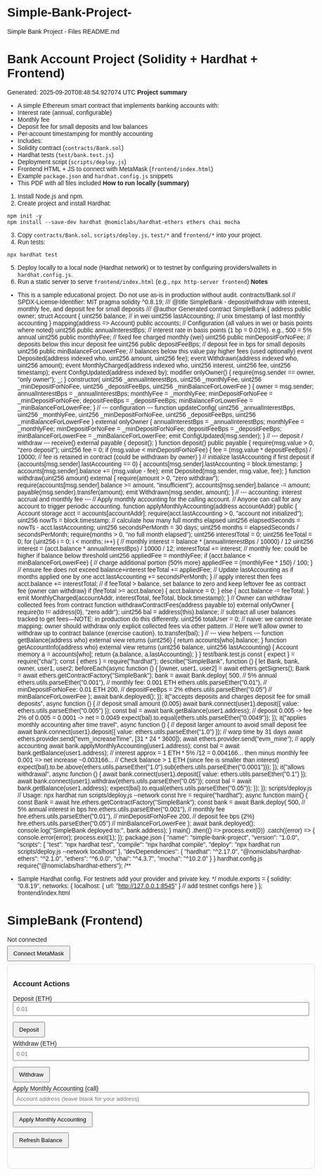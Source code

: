# Simple-Bank-Project-
Simple Bank Project - Files
README.md
# Bank Account Project (Solidity + Hardhat + Frontend)
Generated: 2025-09-20T08:48:54.927074 UTC
**Project summary**
- A simple Ethereum smart contract that implements banking accounts with:
 - Interest rate (annual, configurable)
 - Monthly fee
 - Deposit fee for small deposits and low balances
 - Per-account timestamping for monthly accounting
- Includes:
 - Solidity contract (`contracts/Bank.sol`)
 - Hardhat tests (`test/bank.test.js`)
 - Deployment script (`scripts/deploy.js`)
 - Frontend HTML + JS to connect with MetaMask (`frontend/index.html`)
 - Example `package.json` and `hardhat.config.js` snippets
 - This PDF with all files included
**How to run locally (summary)**
1. Install Node.js and npm.
2. Create project and install Hardhat:
 ```
 npm init -y
 npm install --save-dev hardhat @nomiclabs/hardhat-ethers ethers chai mocha
 ```
3. Copy `contracts/Bank.sol`, `scripts/deploy.js`, `test/*` and `frontend/*` into your project.
4. Run tests:
 ```
 npx hardhat test
 ```
5. Deploy locally to a local node (Hardhat network) or to testnet by configuring providers/wallets in `hardhat.config.js`.
6. Run a static server to serve `frontend/index.html` (e.g., `npx http-server frontend`)
**Notes**
- This is a sample educational project. Do not use as-is in production without audit.
contracts/Bank.sol
// SPDX-License-Identifier: MIT
pragma solidity ^0.8.19;
/// @title SimpleBank - deposit/withdraw with interest, monthly fee, and deposit fee for small deposits
/// @author Generated
contract SimpleBank {
 address public owner;
 struct Account {
 uint256 balance; // in wei
 uint256 lastAccounting; // unix timestamp of last monthly accounting
 }
 mapping(address => Account) public accounts;
 // Configuration (all values in wei or basis points where noted)
 uint256 public annualInterestBps; // interest rate in basis points (1 bp = 0.01%). e.g., 500 = 5% annual
 uint256 public monthlyFee; // fixed fee charged monthly (wei)
 uint256 public minDepositForNoFee; // deposits below this incur deposit fee
 uint256 public depositFeeBps; // deposit fee in bps for small deposits
 uint256 public minBalanceForLowerFee; // balances below this value pay higher fees (used optionally)
 event Deposited(address indexed who, uint256 amount, uint256 fee);
 event Withdrawn(address indexed who, uint256 amount);
 event MonthlyCharged(address indexed who, uint256 interest, uint256 fee, uint256 timestamp);
 event ConfigUpdated(address indexed by);
 modifier onlyOwner() {
 require(msg.sender == owner, "only owner");
 _;
} 
constructor(
 uint256 _annualInterestBps,
 uint256 _monthlyFee,
 uint256 _minDepositForNoFee,
 uint256 _depositFeeBps,
 uint256 _minBalanceForLowerFee
 ) {
 owner = msg.sender;
 annualInterestBps = _annualInterestBps;
 monthlyFee = _monthlyFee;
 minDepositForNoFee = _minDepositForNoFee;
 depositFeeBps = _depositFeeBps;
 minBalanceForLowerFee = _minBalanceForLowerFee;
 }
 // --- configuration ---
 function updateConfig(
 uint256 _annualInterestBps,
 uint256 _monthlyFee,
 uint256 _minDepositForNoFee,
 uint256 _depositFeeBps,
 uint256 _minBalanceForLowerFee
 ) external onlyOwner {
 annualInterestBps = _annualInterestBps;
 monthlyFee = _monthlyFee;
 minDepositForNoFee = _minDepositForNoFee;
 depositFeeBps = _depositFeeBps;
 minBalanceForLowerFee = _minBalanceForLowerFee;
 emit ConfigUpdated(msg.sender);
 }
 // --- deposit / withdraw ---
 receive() external payable {
 deposit();
 }
 function deposit() public payable {
 require(msg.value > 0, "zero deposit");
 uint256 fee = 0;
 if (msg.value < minDepositForNoFee) {
 fee = (msg.value * depositFeeBps) / 10000;
 // fee is retained in contract (could be withdrawn by owner)
 }
 // initialize lastAccounting if first deposit
 if (accounts[msg.sender].lastAccounting == 0) {
 accounts[msg.sender].lastAccounting = block.timestamp;
 }
 accounts[msg.sender].balance += (msg.value - fee);
 emit Deposited(msg.sender, msg.value, fee);
 }
 function withdraw(uint256 amount) external {
 require(amount > 0, "zero withdraw");
 require(accounts[msg.sender].balance >= amount, "insufficient");
 accounts[msg.sender].balance -= amount;
 payable(msg.sender).transfer(amount);
 emit Withdrawn(msg.sender, amount);
 }
 // --- accounting: interest accrual and monthly fee ---
 // Apply monthly accounting for the calling account.
 // Anyone can call for any account to trigger periodic accounting.
 function applyMonthlyAccounting(address accountAddr) public {
 Account storage acct = accounts[accountAddr];
 require(acct.lastAccounting > 0, "account not initialized");
 uint256 nowTs = block.timestamp;
 // calculate how many full months elapsed
 uint256 elapsedSeconds = nowTs - acct.lastAccounting;
 uint256 secondsPerMonth = 30 days;
 uint256 months = elapsedSeconds / secondsPerMonth;
 require(months > 0, "no full month elapsed");
 uint256 interestTotal = 0;
 uint256 feeTotal = 0;
 for (uint256 i = 0; i < months; i++) {
 // monthly interest = balance * (annualInterestBps / 10000) / 12
uint256 interest = (acct.balance * annualInterestBps) / 10000 / 12;
 interestTotal += interest;
 // monthly fee: could be higher if balance below threshold
 uint256 appliedFee = monthlyFee;
 if (acct.balance < minBalanceForLowerFee) {
 // charge additional portion (50% more)
 appliedFee = (monthlyFee * 150) / 100;
 }
 // ensure fee does not exceed balance+interest
 feeTotal += appliedFee;
 // Update lastAccounting as if months applied one by one
 acct.lastAccounting += secondsPerMonth;
 }
 // apply interest then fees
 acct.balance += interestTotal;
 // if feeTotal > balance, set balance to zero and keep leftover fee as contract fee (owner can withdraw)
 if (feeTotal >= acct.balance) {
 acct.balance = 0;
 } else {
 acct.balance -= feeTotal;
 }
 emit MonthlyCharged(accountAddr, interestTotal, feeTotal, block.timestamp);
 }
 // Owner can withdraw collected fees from contract
 function withdrawContractFees(address payable to) external onlyOwner {
 require(to != address(0), "zero addr");
 uint256 bal = address(this).balance;
 // subtract all user balances tracked to get fees—NOTE: in production do this differently.
 uint256 totalUser = 0;
 // naive: we cannot iterate mapping; owner should withdraw only explicit collected fees via other pattern.
 // Here we'll allow owner to withdraw up to contract balance (exercise caution).
 to.transfer(bal);
 }
 // --- view helpers ---
 function getBalance(address who) external view returns (uint256) {
 return accounts[who].balance;
 }
 function getAccountInfo(address who) external view returns (uint256 balance, uint256 lastAccounting) {
 Account memory a = accounts[who];
 return (a.balance, a.lastAccounting);
 }
}
test/bank.test.js
const { expect } = require("chai");
const { ethers } = require("hardhat");
describe("SimpleBank", function () {
 let Bank, bank, owner, user1, user2;
 beforeEach(async function () {
 [owner, user1, user2] = await ethers.getSigners();
 Bank = await ethers.getContractFactory("SimpleBank");
 bank = await Bank.deploy(
 500, // 5% annual
 ethers.utils.parseEther("0.001"), // monthly fee: 0.001 ETH
 ethers.utils.parseEther("0.01"), // minDepositForNoFee: 0.01 ETH
 200, // depositFeeBps = 2%
 ethers.utils.parseEther("0.05") // minBalanceForLowerFee
 );
 await bank.deployed();
 });
 it("accepts deposits and charges deposit fee for small deposits", async function () {
 // deposit small amount (0.005)
 await bank.connect(user1).deposit({ value: ethers.utils.parseEther("0.005") });
 const bal = await bank.getBalance(user1.address);
 // deposit 0.005 -> fee 2% of 0.005 = 0.0001 -> net = 0.0049
 expect(bal).to.equal(ethers.utils.parseEther("0.0049"));
});
 it("applies monthly accounting after time travel", async function () {
 // deposit larger amount to avoid small deposit fee
 await bank.connect(user1).deposit({ value: ethers.utils.parseEther("1.0") });
 // warp time by 31 days
 await ethers.provider.send("evm_increaseTime", [31 * 24 * 3600]);
 await ethers.provider.send("evm_mine");
 // apply accounting
 await bank.applyMonthlyAccounting(user1.address);
 const bal = await bank.getBalance(user1.address);
 // interest approx = 1 ETH * 5% /12 = 0.004166... then minus monthly fee 0.001 => net increase ~0.003166...
 // Check balance > 1 ETH (since fee is smaller than interest)
 expect(bal).to.be.above(ethers.utils.parseEther("1.0").sub(ethers.utils.parseEther("0.0001")));
 });
 it("allows withdrawal", async function () {
 await bank.connect(user1).deposit({ value: ethers.utils.parseEther("0.1") });
 await bank.connect(user1).withdraw(ethers.utils.parseEther("0.05"));
 const bal = await bank.getBalance(user1.address);
 expect(bal).to.equal(ethers.utils.parseEther("0.05"));
 });
});
scripts/deploy.js
// Usage: npx hardhat run scripts/deploy.js --network <network>
const hre = require("hardhat");
async function main() {
 const Bank = await hre.ethers.getContractFactory("SimpleBank");
 const bank = await Bank.deploy(
 500, // 5% annual interest in bps
 hre.ethers.utils.parseEther("0.001"), // monthly fee
 hre.ethers.utils.parseEther("0.01"), // minDepositForNoFee
 200, // deposit fee bps (2%)
 hre.ethers.utils.parseEther("0.05") // minBalanceForLowerFee
 );
 await bank.deployed();
 console.log("SimpleBank deployed to:", bank.address);
}
main()
 .then(() => process.exit(0))
 .catch((error) => {
 console.error(error);
 process.exit(1);
 });
package.json
{
 "name": "simple-bank-project",
 "version": "1.0.0",
 "scripts": {
 "test": "npx hardhat test",
 "compile": "npx hardhat compile",
 "deploy": "npx hardhat run scripts/deploy.js --network localhost"
 },
 "devDependencies": {
 "hardhat": "^2.17.0",
 "@nomiclabs/hardhat-ethers": "^2.1.0",
 "ethers": "^6.0.0",
 "chai": "^4.3.7",
 "mocha": "^10.2.0"
 }
}
hardhat.config.js
require("@nomiclabs/hardhat-ethers");
/**
 * Sample Hardhat config. For testnets add your provider and private key.
 */
module.exports = {
 solidity: "0.8.19",
 networks: {
 localhost: {
 url: "http://127.0.0.1:8545"
 }
 // add testnet configs here
 }
};
frontend/index.html
<!doctype html>
<html>
<head>
 <meta charset="utf-8" />
 <title>SimpleBank Frontend</title>
 <meta name="viewport" content="width=device-width, initial-scale=1" />
 <script src="https://cdn.jsdelivr.net/npm/ethers/dist/ethers.min.js"></script>
 <style>
 body { font-family: Arial, sans-serif; padding: 20px; max-width: 700px; margin: auto; }
 button { margin: 6px 0; padding: 8px 12px; }
 input { padding: 6px; width: 100%; box-sizing: border-box; margin-bottom: 8px; }
 .card { border: 1px solid #ddd; padding: 12px; border-radius: 8px; margin-bottom: 12px; }
 </style>
</head>
<body>
 <h1>SimpleBank (Frontend)</h1>
 <div id="status">Not connected</div>
 <button id="connect">Connect MetaMask</button>
 <div class="card">
 <h3>Account Actions</h3>
 <div>
 <label>Deposit (ETH)</label>
 <input id="depositAmt" placeholder="0.01" />
 <button id="depositBtn">Deposit</button>
 </div>
 <div>
 <label>Withdraw (ETH)</label>
 <input id="withdrawAmt" placeholder="0.01" />
 <button id="withdrawBtn">Withdraw</button>
 </div>
 <div>
 <label>Apply Monthly Accounting (call)</label>
 <input id="acctAddr" placeholder="Account address (leave blank for your address)" />
 <button id="applyMonthlyBtn">Apply Monthly Accounting</button>
 </div>
 <div>
 <button id="refreshBtn">Refresh Balance</button>
 </div>
 <pre id="output"></pre>
 </div>
 <script>
 // Paste your deployed contract address here once deployed
 const CONTRACT_ADDRESS = ""; // fill after deploy
 const ABI = [{"inputs":[{"internalType":"uint256","name":"_annualInterestBps","type":"uint256"},{"internalType":"uint256","name":"_monthlyFee","type":"uint256"},{"internalType":"uint256","name":"_minDepositForNoFee","type":"uint256"},{"internalType":"uint256","name":"_depositFeeBps","type":"uint256"},{"internalType":"uint256","name":"_minBalanceForLowerFee","type":"uint256"}],"stateMutability":"nonpayable","type":"constructor"},{"anonymous":false,"inputs":[{"indexed":true,"internalType":"address","name":"who","type":"address"},{"indexed":false,"internalType":"uint256","name":"amount","type":"uint256"},{"indexed":false,"internalType":"uint256","name":"fee","type":"uint256"}],"name":"Deposited","type":"event"},{"anonymous":false,"inputs":[{"indexed":true,"internalType":"address","name":"who","type":"address"},{"indexed":false,"internalType":"uint256","name":"amount","type":"uint256"}],"name":"Withdrawn","type":"event"},{"anonymous":false,"inputs":[{"indexed":true,"internalType":"address","name":"who","type":"address"},{"indexed":false,"internalType":"uint256","name":"interest","type":"uint256"},{"indexed":false,"internalType":"uint256","name":"fee","type":"uint256"},{"indexed":false,"internalType":"uint256","name":"timestamp","type":"uint256"}],"name":"MonthlyCharged","type":"event"},{"inputs":[],"name":"annualInterestBps","outputs":[{"internalType":"uint256","name":"","type":"uint256"}],"stateMutability":"view","type":"function"},{"inputs":[{"internalType":"address","name":"who","type":"address"}],"name":"getAccountInfo","outputs":[{"internalType":"uint256","name":"balance","type":"uint256"},{"internalType":"uint256","name":"lastAccounting","type":"uint256"}],"stateMutability":"view","type":"function"},{"inputs":[{"internalType":"address","name":"who","type":"address"}],"name":"getBalance","outputs":[{"internalType":"uint256","name":"","type":"uint256"}],"stateMutability":"view","type":"function"},{"inputs":[],"name":"deposit","outputs":[],"stateMutability":"payable","type":"function"},{"inputs":[{"internalType":"uint256","name":"amount","type":"uint256"}],"name":"withdraw","outputs":[],"stateMutability":"nonpayable","type":"function"},{"inputs":[{"internalType":"address","name":"accountAddr","type":"address"}],"name":"applyMonthlyAccounting","outputs":[],"stateMutability":"nonpayable","type":"function"}];
 let provider, signer, contract;
 const statusEl = document.getElementById("status");
 const output = document.getElementById("output");
 async function connect() {
 if (!window.ethereum) {
 statusEl.innerText = "MetaMask not found";
 return;
 }
 provider = new ethers.BrowserProvider(window.ethereum);
 await provider.send("eth_requestAccounts", []);
 signer = await provider.getSigner();
 const addr = await signer.getAddress();
 statusEl.innerText = "Connected: " + addr;
 if (CONTRACT_ADDRESS === "") {
 output.innerText = "Please paste the deployed contract address into the top of this file (CONTRACT_ADDRESS).";
 return;
 }
 contract = new ethers.Contract(CONTRACT_ADDRESS, ABI, signer);
 }
 document.getElementById("connect").onclick = connect;
 document.getElementById("depositBtn").onclick = async () => {
 try {
 const v = document.getElementById("depositAmt").value;
 if (!v) return alert("enter amount");
 const tx = await signer.sendTransaction({ to: CONTRACT_ADDRESS, value: ethers.parseEther(v) });
 output.innerText = "Sent deposit tx: " + tx.hash;
 } catch (e) {
 output.innerText = e.toString();
 }
 };
 document.getElementById("withdrawBtn").onclick = async () => {
 try {
 const v = document.getElementById("withdrawAmt").value;
 const wei = ethers.parseEther(v);
 const tx = await contract.withdraw(wei);
 output.innerText = "Withdraw tx sent: " + tx.hash;
 } catch (e) {
 output.innerText = e.toString();
 }
 };
 document.getElementById("applyMonthlyBtn").onclick = async () => {
 try {
 let target = document.getElementById("acctAddr").value;
 if (!target) target = await signer.getAddress();
 const tx = await contract.applyMonthlyAccounting(target);
 output.innerText = "applyMonthlyAccounting tx: " + tx.hash;
 } catch (e) {
 output.innerText = e.toString();
 }
 };
 document.getElementById("refreshBtn").onclick = async () => {
 try {
 const addrInput = document.getElementById("acctAddr").value;
 const addr = addrInput || await signer.getAddress();
 const bal = await contract.getBalance(addr);
 output.innerText = "Balance (wei): " + bal + "\nBalance (ETH): " + ethers.formatEther(bal);
 } catch (e) {
 output.innerText = e.toString();
 }
 };
 </script>
</body>
</html>
